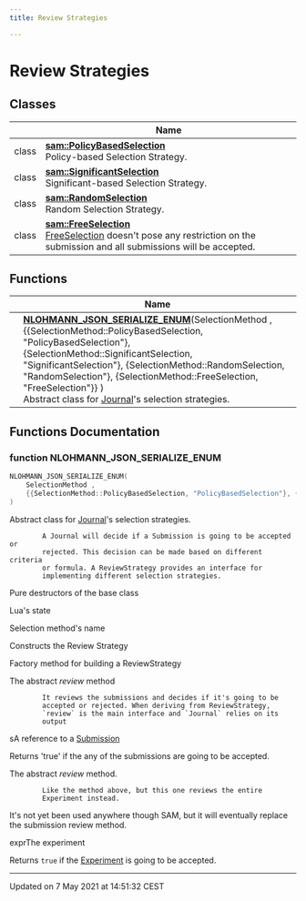 ```yaml
---
title: Review Strategies

---
```


# Review Strategies

## Classes

|                | Name           |
| -------------- | -------------- |
| class | **[sam::PolicyBasedSelection](/doxygen/Classes/classsam_1_1_policy_based_selection/)** <br>Policy-based Selection Strategy.  |
| class | **[sam::SignificantSelection](/doxygen/Classes/classsam_1_1_significant_selection/)** <br>Significant-based Selection Strategy.  |
| class | **[sam::RandomSelection](/doxygen/Classes/classsam_1_1_random_selection/)** <br>Random Selection Strategy.  |
| class | **[sam::FreeSelection](/doxygen/Classes/classsam_1_1_free_selection/)** <br>[FreeSelection]() doesn't pose any restriction on the submission and all submissions will be accepted.  |

## Functions

|                | Name           |
| -------------- | -------------- |
| | **[NLOHMANN_JSON_SERIALIZE_ENUM](/doxygen/Modules/group___review_strategies/#function-nlohmann_json_serialize_enum)**(SelectionMethod , {{SelectionMethod::PolicyBasedSelection, "PolicyBasedSelection"}, {SelectionMethod::SignificantSelection, "SignificantSelection"}, {SelectionMethod::RandomSelection, "RandomSelection"}, {SelectionMethod::FreeSelection, "FreeSelection"}} )<br>Abstract class for [Journal](/doxygen/Classes/classsam_1_1_journal/)'s selection strategies.  |


## Functions Documentation

### function NLOHMANN_JSON_SERIALIZE_ENUM

```cpp
NLOHMANN_JSON_SERIALIZE_ENUM(
    SelectionMethod ,
    {{SelectionMethod::PolicyBasedSelection, "PolicyBasedSelection"}, {SelectionMethod::SignificantSelection, "SignificantSelection"}, {SelectionMethod::RandomSelection, "RandomSelection"}, {SelectionMethod::FreeSelection, "FreeSelection"}} 
)
```

Abstract class for [Journal](/doxygen/Classes/classsam_1_1_journal/)'s selection strategies. 



```
        A Journal will decide if a Submission is going to be accepted or
        rejected. This decision can be made based on different criteria
        or formula. A ReviewStrategy provides an interface for
        implementing different selection strategies.
```


Pure destructors of the base class

Lua's state

Selection method's name

Constructs the Review Strategy

Factory method for building a ReviewStrategy

The abstract _review_ method 

```
        It reviews the submissions and decides if it's going to be
        accepted or rejected. When deriving from ReviewStrategy,
        `review` is the main interface and `Journal` relies on its
        output
```

sA reference to a [Submission](/doxygen/Classes/classsam_1_1_submission/)

Returns 'true' if the any of the submissions are going to be accepted.


The abstract _review_ method. 

```
        Like the method above, but this one reviews the entire
        Experiment instead.
```

It's not yet been used anywhere though SAM, but it will eventually replace the submission review method.

exprThe experiment

Returns `true` if the [Experiment](/doxygen/Classes/classsam_1_1_experiment/) is going to be accepted.






-------------------------------

Updated on  7 May 2021 at 14:51:32 CEST